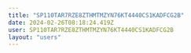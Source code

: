 ```yaml
---
title: "SP110TAR7RZE8ZTHMTMZYN76KT4440CS1KADFCG2B"
date: 2024-02-26T08:18:24.419Z
user: SP110TAR7RZE8ZTHMTMZYN76KT4440CS1KADFCG2B
layout: "users"
---
```

    